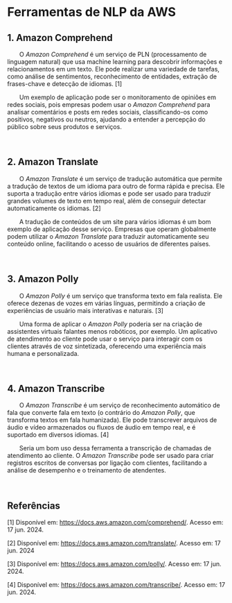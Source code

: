 # Ferramentas de NLP da AWS

## 1. Amazon Comprehend
&emsp;&emsp;O *Amazon Comprehend* é um serviço de PLN (processamento de linguagem natural) que usa machine learning para descobrir informações e relacionamentos em um texto. Ele pode realizar uma variedade de tarefas, como análise de sentimentos, reconhecimento de entidades, extração de frases-chave e detecção de idiomas. [1]

&emsp;&emsp;Um exemplo de aplicação pode ser o monitoramento de opiniões em redes sociais, pois empresas podem usar o *Amazon Comprehend* para analisar comentários e posts em redes sociais, classificando-os como positivos, negativos ou neutros, ajudando a entender a percepção do público sobre seus produtos e serviços.

<br>

## 2. Amazon Translate
&emsp;&emsp;O *Amazon Translate* é um serviço de tradução automática que permite a tradução de textos de um idioma para outro de forma rápida e precisa. Ele suporta a tradução entre vários idiomas e pode ser usado para traduzir grandes volumes de texto em tempo real, além de conseguir detectar automaticamente os idiomas. [2]

&emsp;&emsp;A tradução de conteúdos de um site para vários idiomas é um bom exemplo de aplicação desse serviço. Empresas que operam globalmente podem utilizar o *Amazon Translate* para traduzir automaticamente seu conteúdo online, facilitando o acesso de usuários de diferentes países.

<br>

## 3. Amazon Polly
&emsp;&emsp;O *Amazon Polly* é um serviço que transforma texto em fala realista. Ele oferece dezenas de vozes em várias línguas, permitindo a criação de experiências de usuário mais interativas e naturais. [3]

&emsp;&emsp;Uma forma de aplicar o *Amazon Polly* poderia ser na criação de assistentes virtuais falantes menos robóticos, por exemplo. Um aplicativo de atendimento ao cliente pode usar o serviço para interagir com os clientes através de voz sintetizada, oferecendo uma experiência mais humana e personalizada.

<br>

## 4. Amazon Transcribe
&emsp;&emsp;O *Amazon Transcribe* é um serviço de reconhecimento automático de fala que converte fala em texto (o contrário do *Amazon Polly*, que transforma textos em fala humanizada). Ele pode transcrever arquivos de áudio e vídeo armazenados ou fluxos de áudio em tempo real, e é suportado em diversos idiomas. [4]

&emsp;&emsp;Seria um bom uso dessa ferramenta a transcrição de chamadas de atendimento ao cliente. O *Amazon Transcribe* pode ser usado para criar registros escritos de conversas por ligação com clientes, facilitando a análise de desempenho e o treinamento de atendentes.

<br>

## Referências

[1] Disponível em: <https://docs.aws.amazon.com/comprehend/>. Acesso em: 17 jun. 2024.

[2] Disponível em: <https://docs.aws.amazon.com/translate/>. Acesso em: 17 jun. 2024

[3] Disponível em: <https://docs.aws.amazon.com/polly/>. Acesso em: 17 jun. 2024.

[4] Disponível em: <https://docs.aws.amazon.com/transcribe/>. Acesso em: 17 jun. 2024.